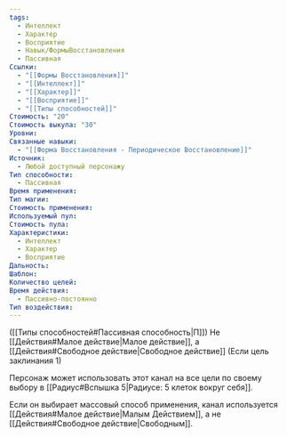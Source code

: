 ```yaml
---
tags:
  - Интеллект
  - Характер
  - Восприятие
  - Навык/ФормыВосстановления
  - Пассивная
Ссылки:
  - "[[Формы Восстановления]]"
  - "[[Интеллект]]"
  - "[[Характер]]"
  - "[[Восприятие]]"
  - "[[Типы способностей]]"
Стоимость: "20"
Стоимость выкупа: "30"
Уровни: 
Связанные навыки:
  - "[[Форма Восстановления - Периодическое Восстановление]]"
Источник:
  - Любой доступный персонажу
Тип способности:
  - Пассивная
Время применения: 
Тип магии: 
Стоимость применения: 
Используемый пул: 
Стоимость пула: 
Характеристики:
  - Интеллект
  - Характер
  - Восприятие
Дальность: 
Шаблон: 
Количество целей: 
Время действия:
  - Пассивно-постоянно
Тип воздействия:
---
```

([[Типы способностей#Пассивная способность|П]]) Не [[Действия#Малое действие|Малое действие]], а [[Действия#Свободное действие|Свободное действие]] (Если цель заклинания 1)

Персонаж может использовать этот канал на все цели по своему выбору в [[Радиус#Вспышка 5|Радиусе: 5 клеток вокруг себя]].  

Если он выбирает массовый способ применения, канал используется [[Действия#Малое действие|Малым Действием]], а не [[Действия#Свободное действие|Свободным]]. 
